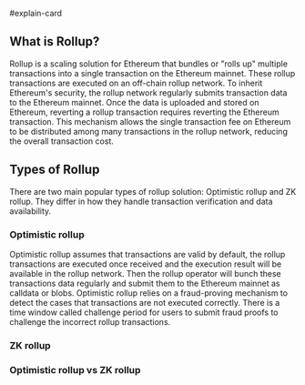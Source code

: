 #explain-card

## What is Rollup?  

Rollup is a scaling solution for Ethereum that bundles or "rolls up" multiple transactions into a single transaction on the Ethereum mainnet. These rollup transactions are executed on an off-chain rollup network. To inherit Ethereum's security, the rollup network regularly submits transaction data to the Ethereum mainnet. Once the data is uploaded and stored on Ethereum, reverting a rollup transaction requires reverting the Ethereum transaction. This mechanism allows the single transaction fee on Ethereum to be distributed among many transactions in the rollup network, reducing the overall transaction cost.

## Types of Rollup

There are two main popular  types of rollup solution: Optimistic rollup and ZK rollup. They differ in how they handle transaction verification and data availability.

### Optimistic rollup

Optimistic rollup assumes that transactions are valid by default, the rollup transactions are executed once received and the execution result will be available in the rollup network. Then the rollup operator will bunch these transactions data regularly and submit them to the Ethereum mainnet as calldata or blobs.  Optimistic rollup relies on a fraud-proving mechanism to detect the cases that transactions are not executed correctly. There is a time window called challenge period for users to submit fraud proofs to challenge the incorrect rollup transactions. 

### ZK rollup

### Optimistic rollup vs ZK rollup

